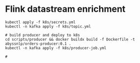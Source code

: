 Flink datastream enrichment
===

```shell
kubectl apply -f k8s/secrets.yml
kubectl -n kafka apply -f k8s/topic.yml 

# build producer and deploy to k8s
cd scripts/producer && docker buildx build -f Dockerfile -t abyssnlp/orders-producer:0.1 .
kubectl -n kafka apply -f k8s/producer-job.yml

# 
```
